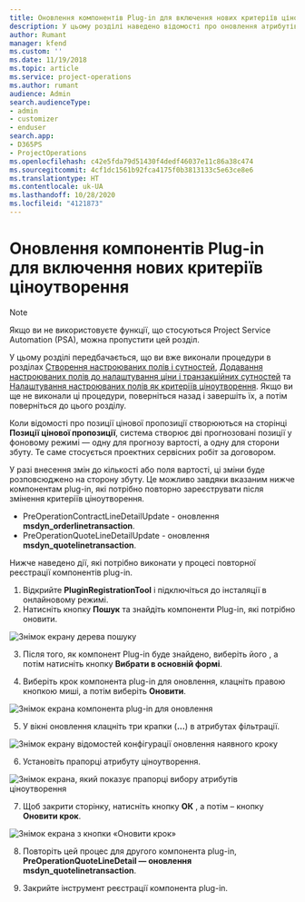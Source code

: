 ```yaml
---
title: Оновлення компонентів Plug-in для включення нових критеріїв ціноутворення
description: У цьому розділі наведено відомості про оновлення атрибутів компонента plug-in для критеріїв ціноутворення.
author: Rumant
manager: kfend
ms.custom: ''
ms.date: 11/19/2018
ms.topic: article
ms.service: project-operations
ms.author: rumant
audience: Admin
search.audienceType:
- admin
- customizer
- enduser
search.app:
- D365PS
- ProjectOperations
ms.openlocfilehash: c42e5fda79d51430f4dedf46037e11c86a38c474
ms.sourcegitcommit: 4cf1dc1561b92fca4175f0b3813133c5e63ce8e6
ms.translationtype: HT
ms.contentlocale: uk-UA
ms.lasthandoff: 10/28/2020
ms.locfileid: "4121873"
---
```

# <a name="update-plug-in-attributes-to-include-new-pricing-dimensions"></a>Оновлення компонентів Plug-in для включення нових критеріїв ціноутворення

> [!NOTE]
> Якщо ви не використовуєте функції, що стосуються Project Service Automation (PSA), можна пропустити цей розділ.

У цьому розділі передбачається, що ви вже виконали процедури в розділах [Створення настроюваних полів і сутностей](create-custom-fields-entities.md), [Додавання настроюваних полів до налаштування ціни і транзакційних сутностей](field-references.md) та [Налаштування настроюваних полів як критеріїв ціноутворення](set-up-pricing-dimensions.md). Якщо ви ще не виконали ці процедури, поверніться назад і завершіть їх, а потім поверніться до цього розділу.

Коли відомості про позиції цінової пропозиції створюються на сторінці **Позиції цінової пропозиції**, система створює дві прогнозовані позиції у фоновому режимі — одну для прогнозу вартості, а одну для сторони збуту. Те саме стосується проектних сервісних робіт за договором.

У разі внесення змін до кількості або поля вартості, ці зміни буде розповсюджено на сторону збуту. Це можливо завдяки вказаним нижче компонентам plug-in, які потрібно повторно зареєструвати після змінення критеріїв ціноутворення.

- PreOperationContractLineDetailUpdate - оновлення **msdyn_orderlinetransaction**.
- PreOperationQuoteLineDetailUpdate - оновлення **msdyn_quotelinetransaction**.

Нижче наведено дії, які потрібно виконати у процесі повторної реєстрації компонентів plug-in.

1. Відкрийте **PluginRegistrationTool** і підключіться до інсталяції в онлайновому режимі.
2. Натисніть кнопку **Пошук** та знайдіть компоненти Plug-in, які потрібно оновити.

 ![Знімок екрану дерева пошуку](media/PRT-1.png)

3. Після того, як компонент Plug-in буде знайдено, виберіть його , а потім натисніть кнопку **Вибрати в основній формі**.

4. Виберіть крок компонента plug-in для оновлення, клацніть правою кнопкою миші, а потім виберіть **Оновити**.

 ![Знімок екрана компонента plug-in для оновлення](media/PRT-2.png)
 
5. У вікні оновлення клацніть три крапки (**...**) в атрибутах фільтрації.

 ![Знімок екрану відомостей конфігурації оновлення наявного кроку](media/PRT-3.png)
 
6. Установіть прапорці атрибуту ціноутворення.

 ![Знімок екрана, який показує прапорці вибору атрибутів ціноутворення](media/PRT-4.png)

7. Щоб закрити сторінку, натисніть кнопку **ОК** , а потім – кнопку **Оновити крок**.

 ![Знімок екрана з кнопки «Оновити крок»](media/PRT-5.png)
 
8. Повторіть цей процес для другого компонента plug-in, **PreOperationQuoteLineDetail — оновлення msdyn_quotelinetransaction**.

9. Закрийте інструмент реєстрації компонента plug-in.

